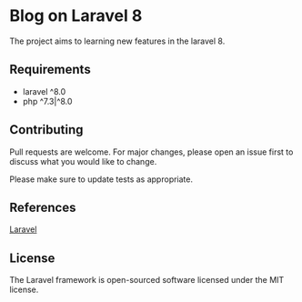 # Blog on Laravel 8

The project aims to learning new features in the laravel 8.

## Requirements

- laravel ^8.0
- php ^7.3|^8.0

## Contributing

Pull requests are welcome. For major changes, please open an issue first to discuss what you would like to change.

Please make sure to update tests as appropriate.

## References

[Laravel](https://laravel.com/docs/8.x/releases)

## License

The Laravel framework is open-sourced software licensed under the MIT license.
